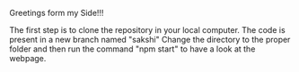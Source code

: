 Greetings form my Side!!!

The first step is to clone the repository in your local computer.
The code is present in a new branch named "sakshi"
Change the directory to the proper folder and then run the command "npm start" to have a look at the webpage.
